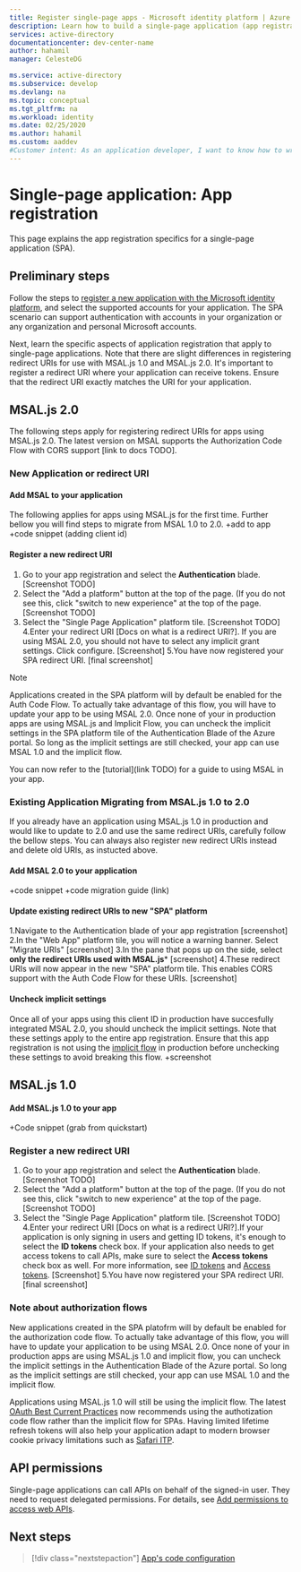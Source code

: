 ```yaml
---
title: Register single-page apps - Microsoft identity platform | Azure
description: Learn how to build a single-page application (app registration)
services: active-directory
documentationcenter: dev-center-name
author: hahamil
manager: CelesteDG

ms.service: active-directory
ms.subservice: develop
ms.devlang: na
ms.topic: conceptual
ms.tgt_pltfrm: na
ms.workload: identity
ms.date: 02/25/2020
ms.author: hahamil
ms.custom: aaddev
#Customer intent: As an application developer, I want to know how to write a single-page application by using the Microsoft identity platform for developers.
---
```


# Single-page application: App registration

This page explains the app registration specifics for a single-page application (SPA).

## Preliminary steps 

Follow the steps to [register a new application with the Microsoft identity platform](quickstart-register-app.md), and select the supported accounts for your application. The SPA scenario can support authentication with accounts in your organization or any organization and personal Microsoft accounts.

Next, learn the specific aspects of application registration that apply to single-page applications. Note that there are slight differences in registering redirect URIs for use with MSAL.js 1.0 and MSAL.js 2.0. It's important to register a redirect URI where your application can receive tokens. Ensure that the redirect URI exactly matches the URI for your application.

## MSAL.js 2.0  

The following steps apply for registering redirect URIs for apps using MSAL.js 2.0. The latest version on MSAL supports the Authorization Code Flow with CORS support [link to docs TODO]. 

### New Application or redirect URI 
 
#### Add MSAL to your application

The following applies for apps using MSAL.js for the first time. Further bellow you will find steps to migrate from MSAL 1.0 to 2.0.
+add to app 
  +code snippet (adding client id) 

#### Register a **new** redirect URI 

1. Go to your app registration and select the **Authentication** blade. 
[Screenshot TODO]
2. Select the "Add a platform" button at the top of the page. (If you do not see this, click "switch to new experience" at the top of the page.
[Screenshot TODO]
3. Select the "Single Page Application" platform tile.
[Screenshot TODO]
4.Enter your redirect URI [Docs on what is a redirect URI?]. If you are using MSAL 2.0, you should not have to select any implicit grant settings. Click configure. 
[Screenshot]
5.You have now registered your SPA redirect URI. 
[final screenshot] 

>[!NOTE] 
>Applications created in the SPA platform will by default be enabled for the Auth Code Flow. To actually take advantage of this flow, you will have to update your app to be using MSAL 2.0. Once none of your in production apps are using MSAL.js and Implicit Flow, you can uncheck the implicit settings in the SPA platform tile of the Authentication Blade of the Azure portal. So long as the implicit settings are still checked, your app can use MSAL 1.0 and the implicit flow. 

You can now refer to the [tutorial](link TODO) for a guide to using MSAL in your app. 

### Existing Application Migrating from MSAL.js 1.0 to 2.0

If you already have an application using MSAL.js 1.0 in production and would like to update to 2.0 and use the same redirect URIs, carefully follow the bellow steps. You can always also register new redirect URIs instead and delete old URIs, as instucted above. 

#### Add MSAL 2.0 to your application

+code snippet
+code migration guide (link)

#### Update existing redirect URIs to new "SPA" platform 
1.Navigate to the Authentication blade of your app registration
[screenshot] 
2.In the "Web App" platform tile, you will notice a warning banner. Select "Migrate URIs"
[screenshot]
3.In the pane that pops up on the side, select **only the redirect URIs used with MSAL.js***
[screenshot]
4.These redirect URIs will now appear in the new "SPA" platform tile. This enables CORS support with the Auth Code Flow for these URIs. 
[screenshot] 

#### Uncheck implicit settings 
Once all of your apps using this client ID in production have succesfully integrated MSAL 2.0, you should uncheck the implicit settings. Note that these settings apply to the entire app registration. Ensure that this app registration is not using the [implicit flow](doc) in production before unchecking these settings to avoid breaking this flow.
+screenshot 


## MSAL.js 1.0 

#### Add MSAL.js 1.0 to your app
+Code snippet (grab from quickstart) 

### Register a new redirect URI 

1. Go to your app registration and select the **Authentication** blade. 
[Screenshot TODO]
2. Select the "Add a platform" button at the top of the page. (If you do not see this, click "switch to new experience" at the top of the page.
[Screenshot TODO]
3. Select the "Single Page Application" platform tile.
[Screenshot TODO]
4.Enter your redirect URI [Docs on what is a redirect URI?].If your application is only signing in users and getting ID tokens, it's enough to select the **ID tokens** check box.
If your application also needs to get access tokens to call APIs, make sure to select the **Access tokens** check box as well. For more information, see [ID tokens](./id-tokens.md) and [Access tokens](./access-tokens.md).
[Screenshot]
5.You have now registered your SPA redirect URI. 
[final screenshot] 

### Note about authorization flows 

New applications created in the SPA platofrm will by default be enabled for the authorization code flow. To actually take advantage of this flow, you will have to update your application to be using MSAL 2.0. Once none of your in production apps are using MSAL.js 1.0 and implicit flow, you can uncheck the implicit settings in the Authentication Blade of the Azure portal. So long as the implicit settings are still checked, your app can use MSAL 1.0 and the implicit flow. 

Applications using MSAL.js 1.0 will still be using the implicit flow. The latest [OAuth Best Current Practices](link) now recommends using the authotization code flow rather than the implicit flow for SPAs. Having limited lifetime refresh tokens will also help your application adapt to modern browser cookie privacy limitations such as [Safari ITP](link). 

## API permissions

Single-page applications can call APIs on behalf of the signed-in user. They need to request delegated permissions. For details, see [Add permissions to access web APIs](quickstart-configure-app-access-web-apis.md#add-permissions-to-access-web-apis).

## Next steps

> [!div class="nextstepaction"]
> [App's code configuration](scenario-spa-app-configuration.md)
